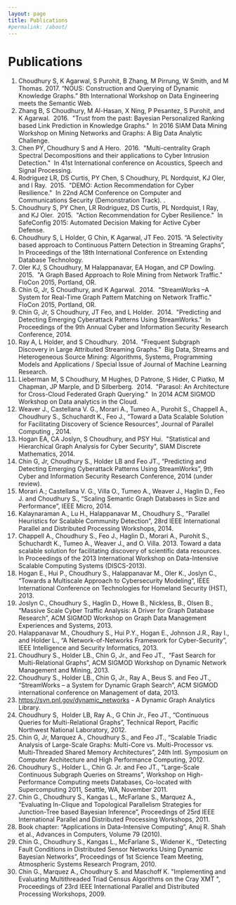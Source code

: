 ```yaml
---
layout: page
title: Publications
#permalink: /about/
---
```

# Publications
1.  Choudhury S, K Agarwal, S Purohit, B Zhang, M Pirrung, W Smith, and M Thomas.  2017. “NOUS: Construction and Querying of Dynamic Knowledge Graphs.” 8th International Workshop on Data Engineering meets the Semantic Web.
2.  Zhang B, S Choudhury, M Al-Hasan, X Ning, P Pesantez, S Purohit, and K Agarwal.  2016.  "Trust from the past: Bayesian Personalized Ranking based Link Prediction in Knowledge Graphs."  In 2016 SIAM Data Mining Workshop on Mining Networks and Graphs: A Big Data Analytic Challenge. 
4.  Chen PY, Choudhury S and A Hero.  2016.  "Multi-centrality Graph Spectral Decompositions and their applications to Cyber Intrusion Detection."  In 41st International conference on Acoustics, Speech and Signal Processing. 
5.  Rodriguez LR, DS Curtis, PY Chen, S Choudhury, PL Nordquist, KJ Oler, and I Ray.  2015.  "DEMO: Action Recommendation for Cyber Resilience."  In 22nd ACM Conference on Computer and Communications Security (Demonstration Track). . 
6.  Choudhury S, PY Chen, LR Rodriguez, DS Curtis, PL Nordquist, I Ray, and KJ Oler.  2015.  "Action Recommendation for Cyber Resilience."  In SafeConfig 2015: Automated Decision Making for Active Cyber Defense. 
7.  Choudhury S, L Holder, G Chin, K Agarwal, JT Feo. 2015. “A Selectivity based approach to Continuous Pattern Detection in Streaming Graphs”, In Proceedings of the 18th International Conference on Extending Database Technology.
8.  Oler KJ, S Choudhury, M Halappanavar, EA Hogan, and CP Dowling.  2015.  "A Graph Based Approach to Role Mining from Network Traffic."  FloCon 2015, Portland, OR. 
9.  Chin G, Jr, S Choudhury, and K Agarwal.  2014.  "StreamWorks –A System for Real-Time Graph Pattern Matching on Network Traffic."  FloCon 2015, Portland, OR.  
10. Chin G, Jr, S Choudhury, JT Feo, and L Holder.  2014.  "Predicting and Detecting Emerging Cyberattack Patterns Using StreamWorks."  In Proceedings of the 9th Annual Cyber and Information Security Research Conference, 2014.
11. Ray A, L Holder, and S Choudhury.  2014.  "Frequent Subgraph Discovery in Large Attributed Streaming Graphs."  Big Data, Streams and Heterogeneous Source Mining: Algorithms, Systems, Programming Models and Applications / Special Issue of Journal of Machine Learning Research.
12. Lieberman M, S Choudhury, M Hughes, D Patrone, S Hider, C Piatko, M Chapman, JP Marple, and D Silberberg.  2014.  "Parasol: An Architecture for Cross-Cloud Federated Graph Querying."  In 2014 ACM SIGMOD Workshop on Data analytics in the Cloud.
13. Weaver J., Castellana V. G., Morari A., Tumeo A.,  Purohit S., Chappell A., Choudhury S., Schuchardt K., Feo J., “Toward a Data Scalable Solution for Facilitating Discovery of Science Resources”, Journal of Parallel Computing , 2014.
14. Hogan EA, CA Joslyn, S Choudhury, and PSY Hui.  "Statistical and Hierarchical Graph Analysis for Cyber Security", SIAM Discrete Mathematics, 2014.
15. Chin G, Jr, Choudhury S., Holder LB and Feo JT., “Predicting and Detecting Emerging Cyberattack Patterns Using StreamWorks”,  9th Cyber and Information Security Research Conference, 2014 (under review). 
16. Morari A.; Castellana V. G., Villa O., Tumeo A., Weaver J., Haglin D., Feo J. and Choudhury S., “Scaling Semantic Graph Databases in Size and Performance”, IEEE Micro, 2014.
17. Kalaynaraman A., Lu H., Halappanavar M., Choudhury S., “Parallel Heuristics for Scalable Community Detection”, 28rd IEEE International Parallel and Distributed Processing Workshops, 2014.
18. Chappell A., Choudhury S., Feo J., Haglin D., Morari A., Purohit S., Schuchardt K., Tumeo A., Weaver J., and O. Villa. 2013. Toward a data scalable solution for facilitating discovery of scientific data resources. In Proceedings of the 2013 International Workshop on Data-Intensive Scalable Computing Systems (DISCS-2013).
19. Hogan E., Hui P., Choudhury S., Halappanavar M., Oler K., Joslyn C., “Towards a Multiscale Approach to Cybersecurity Modeling”, IEEE International Conference on Technologies for Homeland Security (HST), 2013.
20. Joslyn C., Choudhury S., Haglin D., Howe B., Nickless, B., Olsen B., “Massive Scale Cyber Traffic Analysis: A Driver for Graph Database Research”, ACM SIGMOD Workshop on Graph Data Management Experiences and Systems, 2013.
21. Halappanavar M., Choudhury S., Hui P.Y., Hogan E., Johnson J.R., Ray I., and Holder L., “A Network-of-Networks Framework for Cyber-Security”, IEEE Intelligence and Security Informatics, 2013.
22. Choudhury S., Holder LB., Chin G, Jr., and Feo JT.,  “Fast Search for Multi-Relational Graphs”, ACM SIGMOD Workshop on Dynamic Network Management and Mining, 2013.
23. Choudhury S., Holder LB., Chin G, Jr., Ray A., Beus S. and Feo JT.,  “StreamWorks – a System for Dynamic Graph Search”, ACM SIGMOD international conference on Management of data, 2013.
24. https://svn.pnl.gov/dynamic_networks - A Dynamic Graph Analytics Library.
25. Choudhury S,  Holder LB, Ray A., G Chin Jr., Feo JT., “Continuous Queries for Multi-Relational Graphs”, Technical Report, Pacific Northwest National Laboratory, 2012.
26. Chin G, Jr, Marquez A., Choudhury S., and Feo JT., “Scalable Triadic Analysis of Large-Scale   Graphs: Multi-Core vs. Multi-Processor vs. Multi-Threaded Shared Memory Architectures”, 24th Intl. Symposium on Computer Architecture and High Performance Computing, 2012.
27. Choudhury S., Holder L., Chin G. Jr. and Feo JT., "Large-Scale Continuous Subgraph Queries on Streams", Workshop on High-Performance Computing meets Databases, Co-located with Supercomputing 2011, Seattle, WA, November 2011.
28. Chin G., Choudhury S., Kangas L., McFarlane S., Marquez A., “Evaluating In-Clique and Topological Parallelism Strategies for Junction-Tree based Bayesian Inference”, Proceedings of 25rd IEEE International Parallel and Distributed Processing Workshops, 2011.
29. Book chapter: “Applications in Data-Intensive Computing”, Anuj R. Shah et al., Advances in Computers, Volume 79 (2010).
30. Chin G., Choudhury S., Kangas L., McFarlane S., Widener K., “Detecting Fault Conditions in Distributed Sensor Networks Using Dynamic Bayesian Networks”, Proceedings of 1st Science Team Meeting, Atmospheric Systems Research Program, 2010.
32. Chin G., Marquez A., Choudhury S. and Maschoff K. "Implementing and Evaluating Multithreaded Triad Census Algorithms on the Cray XMT ", Proceedings of 23rd IEEE International Parallel and Distributed Processing Workshops, 2009.
